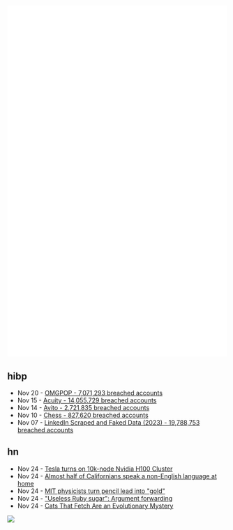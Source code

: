 ![Metrics](https://raw.githubusercontent.com/phixion/phixion/master/metrics.svg)

## hibp

<!--
for https://github.com/phixion/phixion/blob/main/.github/workflows/feeds.yml
-->
<!--START_SECTION:haveibeenpwnd-->
- Nov 20 - [OMGPOP - 7,071,293 breached accounts](https://haveibeenpwned.com/PwnedWebsites#OMGPOP)
- Nov 15 - [Acuity - 14,055,729 breached accounts](https://haveibeenpwned.com/PwnedWebsites#Acuity)
- Nov 14 - [Avito - 2,721,835 breached accounts](https://haveibeenpwned.com/PwnedWebsites#Avito)
- Nov 10 - [Chess - 827,620 breached accounts](https://haveibeenpwned.com/PwnedWebsites#Chess)
- Nov 07 - [LinkedIn Scraped and Faked Data (2023) - 19,788,753 breached accounts](https://haveibeenpwned.com/PwnedWebsites#LinkedInScrape2023)
<!--END_SECTION:haveibeenpwnd-->

## hn

<!--
for https://github.com/phixion/phixion/blob/main/.github/workflows/feeds.yml
-->
<!--START_SECTION:hn-->
- Nov 24 - [Tesla turns on 10k-node Nvidia H100 Cluster](https://www.techradar.com/pro/nvidia-is-powering-a-mega-tesla-supercomputer-powered-by-10000-h100-gpus)
- Nov 24 - [Almost half of Californians speak a non-English language at home](https://www.axios.com/local/san-francisco/2023/09/07/california-foreign-language-speakers)
- Nov 24 - [MIT physicists turn pencil lead into "gold"](https://news.mit.edu/2023/mit-physicists-turn-pencil-lead-into-gold-1114)
- Nov 24 - ["Useless Ruby sugar": Argument forwarding](https://zverok.space/blog/2023-11-24-syntax-sugar4-argument-forwarding.html)
- Nov 24 - [Cats That Fetch Are an Evolutionary Mystery](https://www.theatlantic.com/science/archive/2023/11/cat-fetching-behavior/676078/)
<!--END_SECTION:hn-->

<!--
for https://yhype.me
-->
![](https://hit.yhype.me/github/profile?user_id=13013670)
